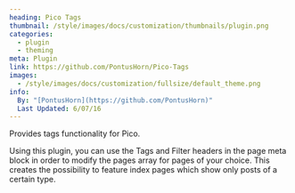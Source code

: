```yaml
---
heading: Pico Tags
thumbnail: /style/images/docs/customization/thumbnails/plugin.png
categories:
  - plugin
  - theming
meta: Plugin
link: https://github.com/PontusHorn/Pico-Tags
images:
  - /style/images/docs/customization/fullsize/default_theme.png
info:
  By: "[PontusHorn](https://github.com/PontusHorn)"
  Last Updated: 6/07/16
---
```

Provides tags functionality for Pico.

Using this plugin, you can use the Tags and Filter headers in the page meta block in order to modify the pages array for pages of your choice. This creates the possibility to feature index pages which show only posts of a certain type.
